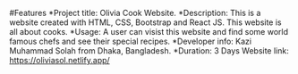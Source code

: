 #Features
*Project title: Olivia Cook Website.
*Description: This is a website created with HTML, CSS, Bootstrap and React JS. This website is all about cooks.
*Usage: A user can visist this website and find some world famous chefs and see their special recipes.
*Developer info: Kazi Muhammad Solah from Dhaka, Bangladesh.
*Duration: 3 Days
Website link: https://oliviasol.netlify.app/